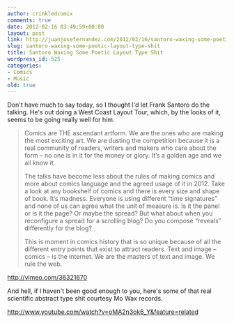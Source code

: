 ```yaml
---
author: crinkledcomix
comments: true
date: 2012-02-16 03:49:59+00:00
layout: post
link: http://juanjosefernandez.com/2012/02/16/santoro-waxing-some-poetic-layout-type-shit/
slug: santoro-waxing-some-poetic-layout-type-shit
title: Santoro Waxing Some Poetic Layout Type Shit
wordpress_id: 525
categories:
- Comics
- Music
old: true
---
```


Don't have much to say today, so I thought I'd let Frank Santoro do the talking. He's out doing a West Coast Layout Tour, which, by the looks of it, seems to be going really well for him.


<blockquote>Comics are THE ascendant artform. We are the ones who are making the most exciting art. We are dusting the competition because it is a real community of readers, writers and makers who care about the form – no one is in it for the money or glory. It’s a golden age and we all know it.

The talks have become less about the rules of making comics and more about comics language and the agreed usage of it in 2012. Take a look at any bookshelf of comics and there is every size and shape of book. It’s madness. Everyone is using different “time signatures” and none of us can agree what the unit of measure is. Is it the panel or is it the page? Or maybe the spread? But what about when you reconfigure a spread for a scrolling blog? Do you compose “reveals” differently for the blog?

This is moment in comics history that is so unique because of all the different entry points that exist to attract readers. Text and image – comics – is the internet. We are the masters of text and image. We rule the web.</blockquote>


http://vimeo.com/36321670

And hell, if I haven't been good enough to you, here's some of that real scientific abstract type shit courtesy Mo Wax records.

http://www.youtube.com/watch?v=oMA2n3ok6_Y&feature=related
